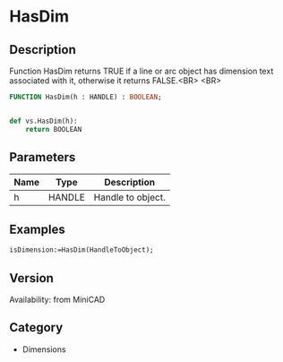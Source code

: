# HasDim

## Description
Function HasDim returns TRUE if a line or arc object has dimension text associated with it, otherwise it returns FALSE.&lt;BR&gt;
&lt;BR&gt;


```pascal
FUNCTION HasDim(h : HANDLE) : BOOLEAN;
```

```python

def vs.HasDim(h):
    return BOOLEAN
```

## Parameters
|Name|Type|Description|
|---|---|---|
|h|HANDLE|Handle to object.|

## Examples
```pascal
isDimension:=HasDim(HandleToObject);


```

## Version
Availability: from MiniCAD
## Category
* Dimensions

